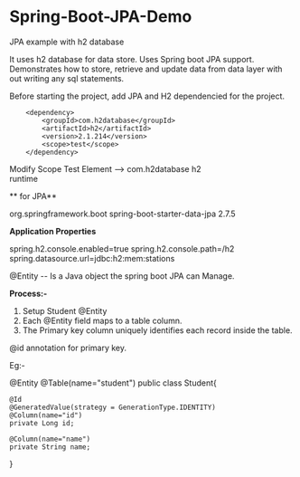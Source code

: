 # Spring-Boot-JPA-Demo
JPA example with h2 database

It uses h2 database for data store. Uses Spring boot JPA support. Demonstrates how to store, retrieve and update data from data layer with out writing any sql statements.

Before starting the project, add JPA and H2 dependencied for the project.

		<dependency>
    		<groupId>com.h2database</groupId>
    		<artifactId>h2</artifactId>
    		<version>2.1.214</version>
    		<scope>test</scope>
		</dependency>

  Modify Scope Test Element --> 
  <dependency>
			<groupId>com.h2database</groupId>
			<artifactId>h2</artifactId>    		
			<scope>runtime</scope>
	</dependency>

** for JPA**

 <dependency>
    <groupId>org.springframework.boot</groupId>
    <artifactId>spring-boot-starter-data-jpa</artifactId>
    <version>2.7.5</version>
</dependency>

**Application Properties**

spring.h2.console.enabled=true
spring.h2.console.path=/h2
spring.datasource.url=jdbc:h2:mem:stations

@Entity -- Is a Java object the spring boot JPA can Manage.

**Process:-**

1. Setup Student @Entity
2. Each @Entity field maps to a table column.
3. The Primary key column uniquely identifies each record inside the table.

@id annotation for primary key.

Eg:-

@Entity
@Table(name="student")
public class Student{

	@Id
	@GeneratedValue(strategy = GenerationType.IDENTITY)
	@Column(name="id")
	private Long id;
	
	@Column(name="name")
	private String name;
}
